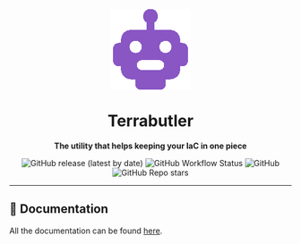 <div align="center">

<img src="https://github.com/angulo-solido/terrabutler/raw/main/docs/assets/logo.png" align="center"/>

# Terrabutler

**The utility that helps keeping your IaC in one piece**

</div>

<div align="center">

![GitHub release (latest by date)](https://img.shields.io/github/v/release/angulo-solido/terrabutler?color=8956c4&label=Latest%20Version&logo=Github&style=for-the-badge)
![GitHub Workflow Status](https://img.shields.io/github/workflow/status/angulo-solido/terrabutler/Release%20Terrabutler?color=8956c4&logo=Github&style=for-the-badge)
![GitHub](https://img.shields.io/github/license/angulo-solido/terrabutler?color=8956c4&logo=Github&style=for-the-badge)
![GitHub Repo stars](https://img.shields.io/github/stars/angulo-solido/terrabutler?color=8956c4&label=Repo%20Stars&style=for-the-badge)
</div>

---

## 📖 Documentation

All the documentation can be found [here](https://docs.solidangle.eu/terrabutler).
